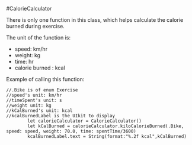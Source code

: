 #CalorieCalculator

There is only one function in this class, which helps calculate the calorie burned during exercise.

The unit of the function is:

* speed: km/hr
* weight: kg
* time: hr
* calorie burned : kcal 


Example of calling this function:

```
//.Bike is of enum Exercise
//speed's unit: km/hr
//timeSpent's unit: s
//weight unit: kg
//kCalBurned's unit: kcal
//kcalBurnedLabel is the UIkit to display
        let calorieCalculator = CalorieCalculator()
        let kCalBurned = calorieCalculator.kiloCalorieBurned(.Bike, speed: speed, weight: 70.0, time: spentTime/3600)
        kcalBurnedLabel.text = String(format:"%.2f kcal",kCalBurned)
```